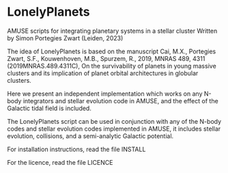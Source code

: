 # LonelyPlanets
AMUSE scripts for integrating planetary systems in a stellar cluster
Written by Simon Portegies Zwart (Leiden, 2023)

The idea of LonelyPlanets is based on the manuscript Cai, M.X.,
Portegies Zwart, S.F., Kouwenhoven, M.B., Spurzem, R., 2019, MNRAS
489, 4311 (2019MNRAS.489.4311C), On the survivability of planets in
young massive clusters and its implication of planet orbital
architectures in globular clusters.

Here we present an independent implementation which works on any
N-body integrators and stellar evolution code in AMUSE, and the effect
of the Galactic tidal field is included.

The LonelyPlanets script can be used in conjunction with any of the
N-body codes and stellar evolution codes implemented in AMUSE, it
includes stellar evolution, collisions, and a semi-analytic Galactic
potential.

For installation instructions, read the file INSTALL

For the licence, read the file LICENCE

